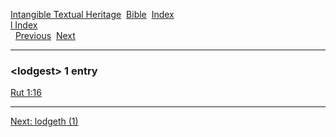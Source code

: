 [Intangible Textual Heritage](../../index)  [Bible](../index) 
[Index](index)   
[l Index](_l_)  
  [Previous](c06879)  [Next](c06881) 

------------------------------------------------------------------------

### &lt;lodgest&gt; 1 entry

[Rut 1:16](../kjv/rut001.htm#016)  

------------------------------------------------------------------------

[Next: lodgeth (1)](c06881)

